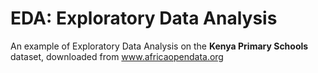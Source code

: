 # EDA: Exploratory Data Analysis

An example of Exploratory Data Analysis on the **Kenya Primary Schools** dataset, downloaded from www.africaopendata.org

